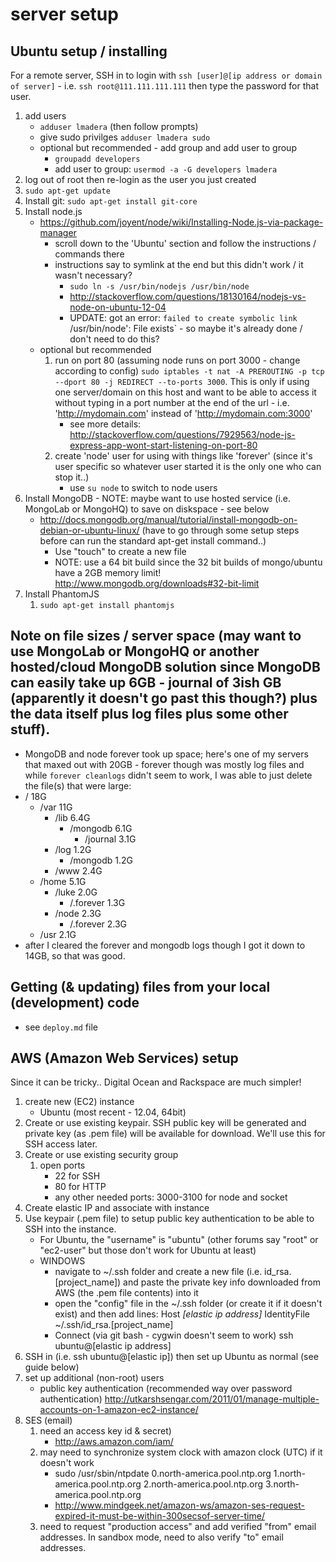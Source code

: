 # server setup

## Ubuntu setup / installing
For a remote server, SSH in to login with `ssh [user]@[ip address or domain of server]` - i.e. `ssh root@111.111.111.111` then type the password for that user.

1. add users
	- `adduser lmadera` (then follow prompts)
	- give sudo privilges `adduser lmadera sudo`
	- optional but recommended - add group and add user to group
		- `groupadd developers`
		- add user to group: `usermod -a -G developers lmadera`
2. log out of root then re-login as the user you just created
3. `sudo apt-get update`
4. Install git: `sudo apt-get install git-core`
5. Install node.js
	- https://github.com/joyent/node/wiki/Installing-Node.js-via-package-manager
		- scroll down to the 'Ubuntu' section and follow the instructions / commands there
		- instructions say to symlink at the end but this didn't work / it wasn't necessary?
			- `sudo ln -s /usr/bin/nodejs /usr/bin/node`
			- http://stackoverflow.com/questions/18130164/nodejs-vs-node-on-ubuntu-12-04
			- UPDATE: got an error: `failed to create symbolic link `/usr/bin/node': File exists` - so maybe it's already done / don't need to do this?
	- optional but recommended
		1. run on port 80 (assuming node runs on port 3000 - change according to config) `sudo iptables -t nat -A PREROUTING -p tcp --dport 80 -j REDIRECT --to-ports 3000`. This is only if using one server/domain on this host and want to be able to access it without typing in a port number at the end of the url - i.e. 'http://mydomain.com' instead of 'http://mydomain.com:3000'
			- see more details: http://stackoverflow.com/questions/7929563/node-js-express-app-wont-start-listening-on-port-80
		2. create 'node' user for using with things like 'forever' (since it's user specific so whatever user started it is the only one who can stop it..)
			- use `su node` to switch to node users
6. Install MongoDB - NOTE: maybe want to use hosted service (i.e. MongoLab or MongoHQ) to save on diskspace - see below
	- http://docs.mongodb.org/manual/tutorial/install-mongodb-on-debian-or-ubuntu-linux/ (have to go through some setup steps before can run the standard apt-get install command..)
		- Use "touch" to create a new file
		- NOTE: use a 64 bit build since the 32 bit builds of mongo/ubuntu have a 2GB memory limit! http://www.mongodb.org/downloads#32-bit-limit
7. Install PhantomJS
	1. `sudo apt-get install phantomjs`

	
## Note on file sizes / server space (may want to use MongoLab or MongoHQ or another hosted/cloud MongoDB solution since MongoDB can easily take up 6GB - journal of 3ish GB (apparently it doesn't go past this though?) plus the data itself plus log files plus some other stuff).
- MongoDB and node forever took up space; here's one of my servers that maxed out with 20GB - forever though was mostly log files and while `forever cleanlogs` didn't seem to work, I was able to just delete the file(s) that were large:
- / 18G
	- /var 11G
		- /lib 6.4G
			- /mongodb 6.1G
				- /journal 3.1G
		- /log 1.2G
			- /mongodb 1.2G
		- /www 2.4G
	- /home 5.1G
		- /luke 2.0G
			- /.forever 1.3G
		- /node 2.3G
			- /.forever 2.3G
	- /usr 2.1G
- after I cleared the forever and mongodb logs though I got it down to 14GB, so that was good.



## Getting (& updating) files from your local (development) code
- see `deploy.md` file


## AWS (Amazon Web Services) setup
Since it can be tricky.. Digital Ocean and Rackspace are much simpler!
1. create new (EC2) instance
	- Ubuntu (most recent - 12.04, 64bit)
2. Create or use existing keypair. SSH public key will be generated and private key (as .pem file) will be available for download. We'll use this for SSH access later.
3. Create or use existing security group
	1. open ports
		- 22 for SSH
		- 80 for HTTP
		- any other needed ports: 3000-3100 for node and socket
4. Create elastic IP and associate with instance
5. Use keypair (.pem file) to setup public key authentication to be able to SSH into the instance.
	-  For Ubuntu, the "username" is "ubuntu" (other forums say "root" or "ec2-user" but those don't work for Ubuntu at least)
	- WINDOWS
		- navigate to ~/.ssh folder and create a new file (i.e. id_rsa.[project_name]) and paste the private key info downloaded from AWS (the .pem file contents) into it
		- open the "config" file in the ~/.ssh folder (or create it if it doesn't exist) and then add lines:
			Host *[elastic ip address]*
				IdentityFile ~/.ssh/id_rsa.[project_name]
		- Connect (via git bash - cygwin doesn't seem to work)
			ssh ubuntu@[elastic ip address]
6. SSH in (i.e. ssh ubuntu@[elastic ip]) then set up Ubuntu as normal (see guide below)
7. set up additional (non-root) users
	- public key authentication (recommended way over password authentication)
		http://utkarshsengar.com/2011/01/manage-multiple-accounts-on-1-amazon-ec2-instance/
8. SES (email)
	1. need an access key id & secret)
		- http://aws.amazon.com/iam/
	2. may need to synchronize system clock with amazon clock (UTC) if it doesn't work
		- sudo /usr/sbin/ntpdate 0.north-america.pool.ntp.org 1.north-america.pool.ntp.org 2.north-america.pool.ntp.org 3.north-america.pool.ntp.org
		- http://www.mindgeek.net/amazon-ws/amazon-ses-request-expired-it-must-be-within-300secsof-server-time/
	3. need to request "production access" and add verified "from" email addresses. In sandbox mode, need to also verify "to" email addresses.